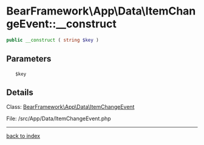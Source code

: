 # BearFramework\App\Data\ItemChangeEvent::__construct

```php
public __construct ( string $key )
```

## Parameters

&nbsp;&nbsp;&nbsp;&nbsp;&nbsp;&nbsp;`$key`

## Details

Class: [BearFramework\App\Data\ItemChangeEvent](bearframework.app.data.itemchangeevent.class.md)

File: /src/App/Data/ItemChangeEvent.php

---

[back to index](index.md)

